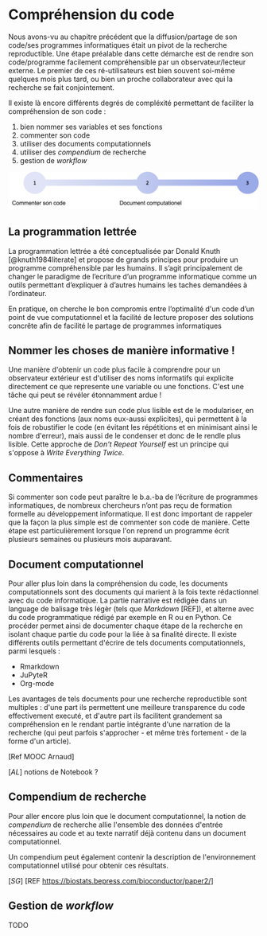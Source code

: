# Compréhension du code

Nous avons-vu au chapitre précédent que la diffusion/partage de son code/ses 
programmes informatiques était un pivot de la recherche reproductible. Une 
étape préalable dans cette démarche est de rendre son code/programme facilement 
compréhensible par un observateur/lecteur externe. Le premier de ces ré-utilisateurs 
est bien souvent soi-même quelques mois plus tard, ou bien un proche collaborateur 
avec qui la recherche se fait conjointement.

Il existe là encore différents degrés de compléxité permettant de faciliter 
la compréhension de son code : 

 1. bien nommer ses variables et ses fonctions
 2. commenter son code
 3. utiliser des documents computationnels
 4. utiliser des *compendium* de recherche
 5. gestion de *workflow*

![Outils d'amélioration pour la compréhension du code](img/testdiagramch15.png)

## La programmation lettrée

La programmation lettrée a été conceptualisée par Donald Knuth [@knuth1984literate] 
et propose de grands principes pour produire un programme compréhensible par les 
humains. Il s’agit principalement de changer le paradigme de l’ecriture d’un 
programme informatique comme un outils permettant d’expliquer à d’autres humains les 
taches demandées à l’ordinateur.

En pratique, on cherche le bon compromis entre l’optimalité d'un code d’un point de vue 
computationnel et la facilité de lecture proposer des solutions concrête afin de 
facilité le partage de programmes informatiques

## Nommer les choses de manière informative !

Une manière d'obtenir un code plus facile à comprendre pour un observateur extérieur 
est d'utiliser des noms informatifs qui explicite directement ce que represente une 
variable ou une fonctions. C'est une tâche qui peut se révéler étonnamment ardue !

Une autre manière de rendre sun code plus lisible est de le modulariser, en créant 
des fonctions (aux noms eux-aussi explicites), qui permettent à la fois de robustifier 
le code (en évitant les répétitions et en minimisant ainsi le nombre d'erreur), mais 
aussi de le condenser et donc de le rendle plus lisible. Cette approche de *Don't Repeat 
Yourself* est un principe qui s'oppose à *Write Everything Twice*.

## Commentaires

Si commenter son code peut paraître le b.a.-ba de l’écriture de programmes informatiques, 
de nombreux chercheurs n’ont pas reçu de formation formelle au développement informatique. 
Il est donc important de rappeler que la façon la plus simple est de commenter son code de 
manière. Cette étape est particulièrement lorsque l'on reprend un programme écrit plusieurs 
semaines ou plusieurs mois auparavant.

## Document computationnel

Pour aller plus loin dans la compréhension du code, les documents computationnels sont des 
documents qui marient à la fois texte rédactionnel avec du code informatique. La partie 
narrative est rédigée dans un language de balisage très légèr (tels que *Markdown* [REF]), 
et alterne avec du code programmatique rédigé par exemple en R ou en Python. Ce procéder 
permet ainsi de documenter chaque étape de la recherche en isolant chaque partie du code 
pour la liée à sa finalité directe. Il existe différents outils permettant d'écrire de tels 
documents computationnels, parmi lesquels :

 - Rmarkdown
 - JuPyteR
 - Org-mode
 
Les avantages de tels documents pour une recherche reproductible sont multiples : d'une part 
ils permettent une meilleure transparence du code effectivement executé, et d'autre part ils 
facilitent grandement sa compréhension en le rendant partie intégrante d'une narration de la 
recherche (qui peut parfois s'approcher - et même très fortement - de la forme d'un article).

[Ref MOOC Arnaud]

[*AL*] notions de Notebook ?

## Compendium de recherche

Pour aller encore plus loin que le document computationnel, la notion de *compendium* de 
recherche allie l'ensemble des données d'entrée nécessaires au code et au texte narratif déjà 
contenu dans un document computationnel. 

Un compendium peut également contenir la description de l'environnement computationnel utilisé
pour obtenir ces résultats.

[*SG*] [REF https://biostats.bepress.com/bioconductor/paper2/]


## Gestion de *workflow*

TODO

